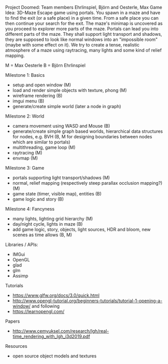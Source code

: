 Project Doomed: Team members Ehrlinspiel, Björn and Oesterle, Max
Game Idea: 3D-Maze Escape game using portals. You spawn in a maze and have to find the exit (or a safe place) in a given time. From a safe place you can then continue your search for the exit. The maze's minimap is uncovered as you proceed to explorer more parts of the maze.
Portals can lead you into different parts of the maze. They shall support light transport and shadows, they are supposed to look like normal windows into an "impossible room" (maybe with some effect on it). We try to create a tense, realistic atmosphere of a maze using raytracing, many lights and some kind of relief mapping.

M = Max Oesterle
B = Björn Ehrlinspiel

Milestone 1: Basics
- setup and open window (M)
- load and render simple objects with texture, phong (M)
- wireframe rendering (B)
- imgui menu (B)
- generate/create simple world (later a node in graph)

Milestone 2: World
- camera movement using WASD and Mouse (B)
- generate/create simple graph based worlds, hierarchical data structures for nodes, e.g. BVH (B, M for designing boundaries between nodes which are similar to portals)
- multithreading, game loop (M)
- raytracing (M)
- envmap (M)


Milestone 3: Game
- portals supporting light transport/shadows (M)
- normal, relief mapping (respectively steep parallax occlusion mapping?) (M)
- game state (timer, visible map), entities (B)
- game logic and story (B)

Milestone 4: Fancyness
- many lights, lighting grid hierarchy (M)
- day/night cycle, lights in maze (B)
- add game logic, story, objects, light sources, HDR and bloom, new scenes as time allows (B, M)


Libraries / APIs:
- IMGui
- OpenGL
- glad
- glm
- Assimp


Tutorials
- https://www.glfw.org/docs/3.0/quick.html
- http://www.opengl-tutorial.org/beginners-tutorials/tutorial-1-opening-a-window/ and following
- https://learnopengl.com/

Papers
- http://www.cemyuksel.com/research/lgh/real-time_rendering_with_lgh_i3d2019.pdf

Resources
- open source object models and textures